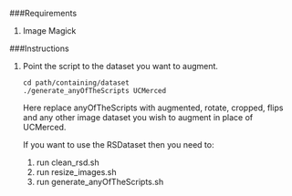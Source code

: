 ###Requirements
  1. Image Magick
  
###Instructions
  1. Point the script to the dataset you want to augment.
      
      ```shell
      cd path/containing/dataset
      ./generate_anyOfTheScripts UCMerced
      ```
      
      Here replace anyOfTheScripts with augmented, rotate, cropped, flips and any other 
      image dataset you wish to augment in place of UCMerced.
      
      If you want to use the RSDataset then you need to:
        1. run clean_rsd.sh
        2. run resize_images.sh
        3. run generate_anyOfTheScripts.sh
